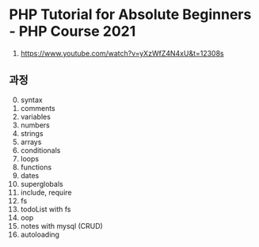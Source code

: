 # PHP Tutorial for Absolute Beginners - PHP Course 2021

1. <https://www.youtube.com/watch?v=yXzWfZ4N4xU&t=12308s>

## 과정

00. syntax
01. comments
02. variables
03. numbers
04. strings
05. arrays
06. conditionals
07. loops
08. functions
09. dates
10. superglobals
11. include, require
12. fs
13. todoList with fs
14. oop
15. notes with mysql (CRUD)
16. autoloading
